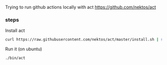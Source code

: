 Trying to run github actions locally with act
https://github.com/nektos/act

### steps
Install act
```bash
curl https://raw.githubusercontent.com/nektos/act/master/install.sh | sudo bash
```

Run it (on ubuntu)
```bash
./bin/act
```
